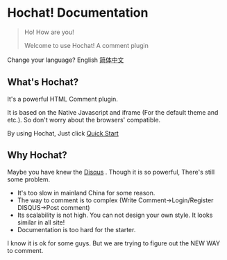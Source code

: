 # Hochat! Documentation

> Ho! How are you!
>
> Welcome to use Hochat! A comment plugin

Change your language? English [简体中文](/zh-cn/)

## What's Hochat?

It's a powerful HTML Comment plugin.

It is based on the Native Javascript and iframe (For the default theme and etc.). So don't worry about the browsers' compatible.

By using Hochat, Just click [Quick Start](quick-start)

## Why Hochat?

Maybe you have knew the [Disqus](https://disqus.com/) . Though it is so powerful, There's still some problem.

* It's too slow in mainland China for some reason.
* The way to comment is to complex (Write Comment->Login/Register DISQUS->Post comment)
* Its scalability is not high. You can not design your own style. It looks similar in all site!
* Documentation is too hard for the starter.

I know it is ok for some guys. But we are trying to figure out the NEW WAY to comment.

